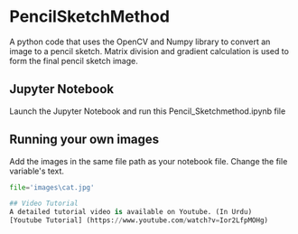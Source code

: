 # PencilSketchMethod
A python code that uses the OpenCV and Numpy library to convert an image to a pencil sketch. Matrix division and gradient calculation is used to form the final pencil sketch image.

## Jupyter Notebook
Launch the Jupyter Notebook and run this Pencil_Sketchmethod.ipynb file

## Running your own images
Add the images in the same file path as your notebook file. Change the file variable's text.
```python
file='images\cat.jpg'

## Video Tutorial
A detailed tutorial video is available on Youtube. (In Urdu)
[Youtube Tutorial] (https://www.youtube.com/watch?v=Ior2LfpMOHg)
